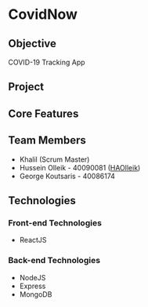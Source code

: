 # CovidNow

## Objective
COVID-19 Tracking App

## Project


## Core Features


## Team Members

* Khalil (Scrum Master)
* Hussein Olleik - 40090081 ([HAOlleik](https://github.com/HAOlleik "Github user's profile"))
* George Koutsaris - 40086174

## Technologies

### Front-end Technologies

* ReactJS

### Back-end Technologies

* NodeJS
* Express
* MongoDB